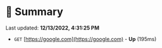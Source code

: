 # 📖 Summary
Last updated: **12/13/2022, 4:31:25 PM**

- `GET` [https://google.com](https://google.com) - **Up** (195ms)
